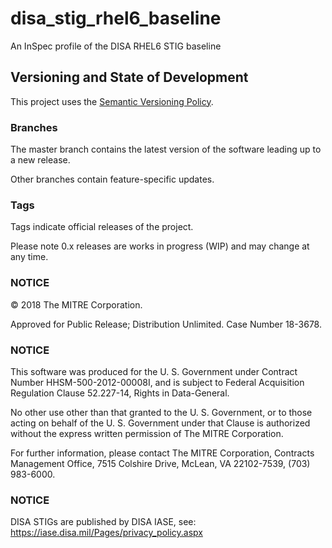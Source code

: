# disa_stig_rhel6_baseline

An InSpec profile of the DISA RHEL6 STIG baseline

## Versioning and State of Development

This project uses the [Semantic Versioning Policy](https://semver.org/).

### Branches

The master branch contains the latest version of the software leading up to a new release.

Other branches contain feature-specific updates.

### Tags

Tags indicate official releases of the project.

Please note 0.x releases are works in progress (WIP) and may change at any time.

### NOTICE

© 2018 The MITRE Corporation.

Approved for Public Release; Distribution Unlimited. Case Number 18-3678.

### NOTICE

This software was produced for the U. S. Government under Contract Number
HHSM-500-2012-00008I, and is subject to Federal Acquisition Regulation Clause
52.227-14, Rights in Data-General.

No other use other than that granted to the U. S. Government, or to those acting
on behalf of the U. S. Government under that Clause is authorized without the
express written permission of The MITRE Corporation.

For further information, please contact The MITRE Corporation, Contracts
Management Office, 7515 Colshire Drive, McLean, VA  22102-7539, (703) 983-6000.

### NOTICE

DISA STIGs are published by DISA IASE, see: https://iase.disa.mil/Pages/privacy_policy.aspx
